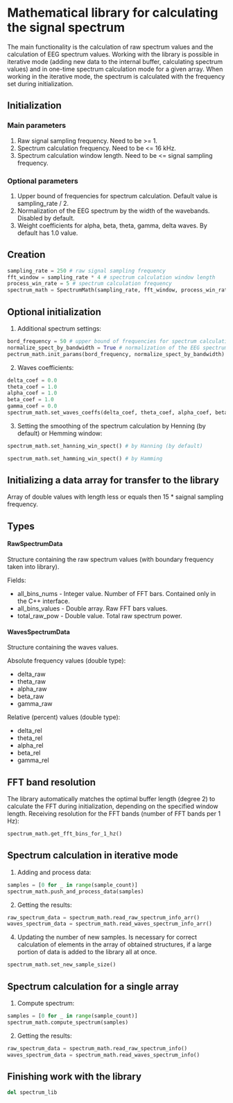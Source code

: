 # Mathematical library for calculating the signal spectrum
The main functionality is the calculation of raw spectrum values and the calculation of EEG spectrum values.
Working with the library is possible in iterative mode (adding new data to the internal buffer, calculating spectrum values) and in one-time spectrum calculation mode for a given array. When working in the iterative mode, the spectrum is calculated with the frequency set during initialization.

## Initialization
### Main parameters
1. Raw signal sampling frequency. Need to be >= 1.
2. Spectrum calculation frequency. Need to be <= 16 kHz.
3. Spectrum calculation window length. Need to be <= signal sampling frequency.
### Optional parameters
1. Upper bound of frequencies for spectrum calculation. Default value is sampling_rate / 2.
2. Normalization of the EEG spectrum by the width of the wavebands. Disabled by default.
3. Weight coefficients for alpha, beta, theta, gamma, delta waves. By default has 1.0 value.
## Creation

```python
sampling_rate = 250 # raw signal sampling frequency
fft_window = sampling_rate * 4 # spectrum calculation window length
process_win_rate = 5 # spectrum calculation frequency
spectrum_math = SpectrumMath(sampling_rate, fft_window, process_win_rate)   
```
## Optional initialization
1. Additional spectrum settings:

```python
bord_frequency = 50 # upper bound of frequencies for spectrum calculation
normalize_spect_by_bandwidth = True # normalization of the EEG spectrum by the width of the wavebands
pectrum_math.init_params(bord_frequency, normalize_spect_by_bandwidth)
```
2. Waves coefficients:

```python
delta_coef = 0.0
theta_coef = 1.0
alpha_coef = 1.0
beta_coef = 1.0
gamma_coef = 0.0
spectrum_math.set_waves_coeffs(delta_coef, theta_coef, alpha_coef, beta_coef, gamma_coef)
```
3. Setting the smoothing of the spectrum calculation by Henning (by default) or Hemming window:

```python
spectrum_math.set_hanning_win_spect() # by Hanning (by default)

spectrum_math.set_hamming_win_spect() # by Hamming
```
## Initializing a data array for transfer to the library
Array of double values with length less or equals then 15 * saignal sampling frequency.
## Types
#### RawSpectrumData
Structure containing the raw spectrum values (with boundary frequency taken into library).

Fields:
- all_bins_nums - Integer value. Number of FFT bars. Contained only in the C++ interface.
- all_bins_values - Double array. Raw FFT bars values.
- total_raw_pow - Double value. Total raw spectrum power.

#### WavesSpectrumData
Structure containing the waves values.

Absolute frequency values (double type):
- delta_raw
- theta_raw
- alpha_raw
- beta_raw
- gamma_raw

Relative (percent) values (double type):
- delta_rel
- theta_rel
- alpha_rel
- beta_rel
- gamma_rel

## FFT band resolution
The library automatically matches the optimal buffer length (degree 2) to calculate the FFT during initialization, depending on the specified window length. Receiving resolution for the FFT bands (number of FFT bands per 1 Hz):

```python
spectrum_math.get_fft_bins_for_1_hz()
```
## Spectrum calculation in iterative mode
1. Adding and process data:

```python
samples = [0 for _ in range(sample_count)]
spectrum_math.push_and_process_data(samples)
```
2. Getting the results:

```python
raw_spectrum_data = spectrum_math.read_raw_spectrum_info_arr()
waves_spectrum_data = spectrum_math.read_waves_spectrum_info_arr()
```
4. Updating the number of new samples. Is necessary for correct calculation of elements in the array of obtained structures, if a large portion of data is added to the library all at once.

```python
spectrum_math.set_new_sample_size()
```
## Spectrum calculation for a single array
1. Compute spectrum:

```python
samples = [0 for _ in range(sample_count)]
spectrum_math.compute_spectrum(samples)
```
2. Getting the results:

```python
raw_spectrum_data = spectrum_math.read_raw_spectrum_info()
waves_spectrum_data = spectrum_math.read_waves_spectrum_info()
```
## Finishing work with the library

```python
del spectrum_lib
```